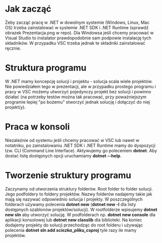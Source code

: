 # Jak zacząć
Żeby zacząć pracę w .NET w dowolnym systemie (Windows, Linux, Mac OS) trzeba zainstalować w systemie .NET SDK i .NET Runtime (sprawdź obrazek Prezentacja.png w repo).
Dla Windowsa jeśli chcemy pracować w Visual Studio to instalator prawdopodobnie sam podpowie instalację tych składników. W przypadku VSC trzeba jednak te składniki zainstalować ręcznie.
# Struktura programu
W .NET mamy koncepcję solucji i projektu - solucja scala wiele projektów. Nie powiedziałem tego w prezentacji, ale w przypadku prostego programu i pracy w VSC możemy utworzyć pojedynczy projekt bez solucji i powinno działać (na potrzeby testów można tak pracować, przy poważniejszym programie lepiej "po bożemu" stworzyć jednak solucję i dołączyć do niej projekt(y).
# Praca w konsoli
Niezależnie od systemu jeśli chcemy pracować w VSC lub nawet w notatniku, po zainstalowaniu .NET SDK i .NET Runtime mamy do dyspozycji tzw. CLI (Command Line Interface). Aktywujemy go poleceniem <b>dotnet</b>. Aby dostać listę dostępnych opcji uruchamiamy <b>dotnet --help</b>.
# Tworzenie struktury programu
Zaczynamy od utworzenia struktury folderów. Root folder to folder solucji. Jego podfoldery to foldery projektów. Nazwy folderów nadajemy takie jak mają się nazywać odpowiednio solucja i projekty.
W poszczególnych folderach używamy polecenia <b>dotnet new</b> (<b>dotnet new -l</b> dla listy dostępnych szablonów projektów/solucji). W rootfolderze wpisujemy <b>dotnet new sln</b> aby utworzyć solucję. W podfolderach np. <b>dotnet new console</b> dla aplikacji konsolowej lub <b>dotnet new classlib</b> dla biblioteki. Na koniec dodajemy projekty do solucji przechodząc do root folderu i używając polecenia <b>dotnet sln add <i>sciezka_pliku_csproj</i></b> tyle razy ile mamy projektów.
